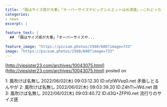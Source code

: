 ```yaml
---
title: 「服はサイズ感が大事」「オーバーサイズやビッグシルエットはお洒落」←これどっちが正解なん？
categories:
- news
excerpt: |
  
feature_text: |
  ## 「服はサイズ感が大事」「オーバーサイズや...
  
feature_image: "https://picsum.photos/2560/600?image=733"
image: "https://picsum.photos/2560/600?image=733"
---
```


[http://vipsister23.com/archives/10043075.html](http://vipsister23.com/archives/10043075.html)
posted on 

<!--more-->

1: 風吹けば名無し 2022/06/02(木) 09:03:12.30 ID:ofzIWVsq0.net 矛盾しとるんやが 2: 風吹けば名無し 2022/06/02(木) 09:03:39.20 ID:Z4hTI+iWd.net 顔 3: 風吹けば名無し 2022/06/02(木) 09:03:40.72 ID:d3Q+ZFPI0.net 流行りのサイズ感
